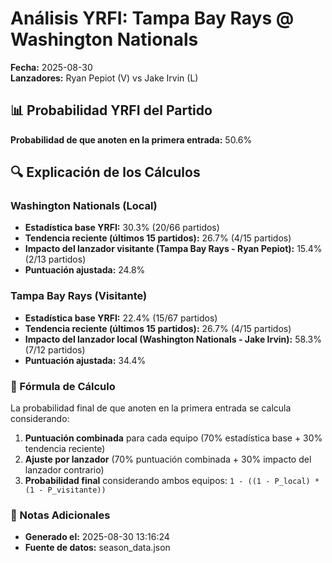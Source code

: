 # Análisis YRFI: Tampa Bay Rays @ Washington Nationals

**Fecha:** 2025-08-30  
**Lanzadores:** Ryan Pepiot (V) vs Jake Irvin (L)

## 📊 Probabilidad YRFI del Partido

**Probabilidad de que anoten en la primera entrada:** 50.6%

## 🔍 Explicación de los Cálculos

### Washington Nationals (Local)
- **Estadística base YRFI:** 30.3% (20/66 partidos)
- **Tendencia reciente (últimos 15 partidos):** 26.7% (4/15 partidos)
- **Impacto del lanzador visitante (Tampa Bay Rays - Ryan Pepiot):** 15.4% (2/13 partidos)
- **Puntuación ajustada:** 24.8%

### Tampa Bay Rays (Visitante)
- **Estadística base YRFI:** 22.4% (15/67 partidos)
- **Tendencia reciente (últimos 15 partidos):** 26.7% (4/15 partidos)
- **Impacto del lanzador local (Washington Nationals - Jake Irvin):** 58.3% (7/12 partidos)
- **Puntuación ajustada:** 34.4%

### 📝 Fórmula de Cálculo

La probabilidad final de que anoten en la primera entrada se calcula considerando:
1. **Puntuación combinada** para cada equipo (70% estadística base + 30% tendencia reciente)
2. **Ajuste por lanzador** (70% puntuación combinada + 30% impacto del lanzador contrario)
3. **Probabilidad final** considerando ambos equipos: `1 - ((1 - P_local) * (1 - P_visitante))`

### 📌 Notas Adicionales

- **Generado el:** 2025-08-30 13:16:24
- **Fuente de datos:** season_data.json
